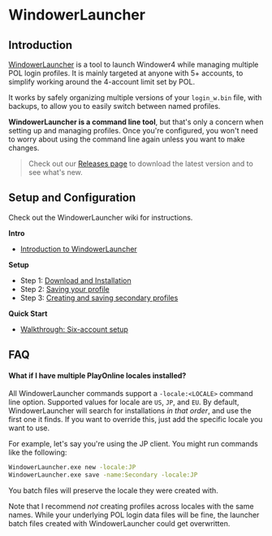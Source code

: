 # WindowerLauncher

## Introduction

[WindowerLauncher](https://github.com/Kaiconure/WindowerLauncher/) is a tool to launch Windower4 while managing multiple POL login profiles. It is mainly targeted at anyone with 5+ accounts, to simplify working around the 4-account limit set by POL.

It works by safely organizing multiple versions of your `login_w.bin` file, with backups, to allow you to easily switch between named profiles.

**WindowerLauncher is a command line tool**, but that's only a concern when setting up and managing profiles. Once you're configured, you won't need to worry about using the command line again unless you want to make changes.

> Check out our [Releases page](https://github.com/Kaiconure/WindowerLauncher/releases) to download the latest version and to see what's new.

## Setup and Configuration

Check out the WindowerLauncher wiki for instructions.

**Intro**
- [Introduction to WindowerLauncher](https://github.com/Kaiconure/WindowerLauncher/wiki)
  
**Setup**
- Step 1: [Download and Installation](https://github.com/Kaiconure/WindowerLauncher/wiki/Installation-Guide)
- Step 2: [Saving your profile](https://github.com/Kaiconure/WindowerLauncher/wiki/Saving-your-profile)
- Step 3: [Creating and saving secondary profiles](https://github.com/Kaiconure/WindowerLauncher/wiki/Creating-new-profiles)

**Quick Start**
- [Walkthrough: Six-account setup](https://github.com/Kaiconure/WindowerLauncher/wiki/Six-Account-Setup)

## FAQ

#### What if I have multiple PlayOnline locales installed?

All WindowerLauncher commands support a `-locale:<LOCALE>` command line option. Supported values for locale are `US`, `JP`, and `EU`. By default, WindowerLauncher will search for installations *in that order*, and use the first one it finds. If you want to override this, just add the specific locale you want to use.

For example, let's say you're using the JP client. You might run commands like the following:

```bash
WindowerLauncher.exe new -locale:JP
WindowerLauncher.exe save -name:Secondary -locale:JP
```

You batch files will preserve the locale they were created with.

Note that I recommend *not* creating profiles across locales with the same names. While your underlying POL login data files will be fine, the launcher batch files created with WindowerLauncher could get overwritten.

